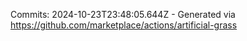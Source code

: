 Commits: 2024-10-23T23:48:05.644Z - Generated via https://github.com/marketplace/actions/artificial-grass
<br>
